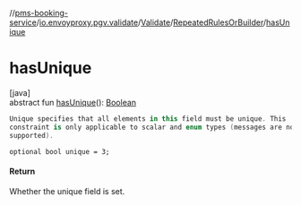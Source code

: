 //[pms-booking-service](../../../../index.md)/[io.envoyproxy.pgv.validate](../../index.md)/[Validate](../index.md)/[RepeatedRulesOrBuilder](index.md)/[hasUnique](has-unique.md)

# hasUnique

[java]\
abstract fun [hasUnique](has-unique.md)(): [Boolean](https://kotlinlang.org/api/core/kotlin-stdlib/kotlin/-boolean/index.html)

```kotlin
Unique specifies that all elements in this field must be unique. This
constraint is only applicable to scalar and enum types (messages are not
supported).

```
`optional bool unique = 3;`

#### Return

Whether the unique field is set.
